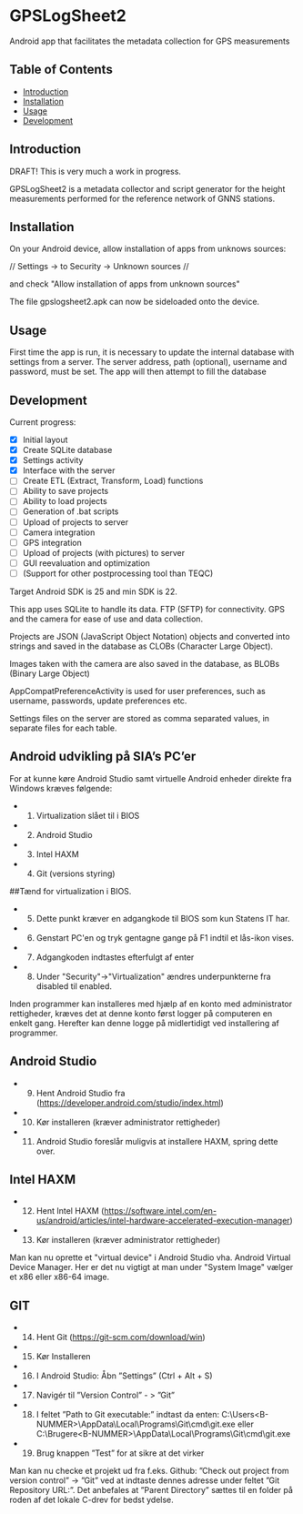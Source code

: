 # GPSLogSheet2
Android app that facilitates the metadata collection for GPS measurements

## Table of Contents

- [Introduction](#introduction)
- [Installation](#installation)
- [Usage](#usage)
- [Development](#developing)

## Introduction

DRAFT!
This is very much a work in progress.

GPSLogSheet2 is a metadata collector and script generator for the height measurements performed for the reference network of GNNS stations.

## Installation

On your Android device, allow installation of apps from unknows sources:

// Settings -> to Security -> Unknown sources //

and check "Allow installation of apps from unknown sources"

The file gpslogsheet2.apk can now be sideloaded onto the device.

## Usage

First time the app is run, it is necessary to update the internal database with settings from a server.
The server address, path (optional), username and password, must be set. The app will then attempt to fill the database 


## Development

Current progress:

- [x] Initial layout
- [x] Create SQLite database
- [x] Settings activity
- [x] Interface with the server
- [ ] Create ETL (Extract, Transform, Load) functions
- [ ] Ability to save projects
- [ ] Ability to load projects
- [ ] Generation of .bat scripts
- [ ] Upload of projects to server
- [ ] Camera integration
- [ ] GPS integration
- [ ] Upload of projects (with pictures) to server
- [ ] GUI reevaluation and optimization
- [ ] (Support for other postprocessing tool than TEQC)

Target Android SDK is 25 and min SDK is 22.

This app uses SQLite to handle its data. FTP (SFTP) for connectivity. GPS and the camera for ease of use and data collection.

Projects are JSON (JavaScript Object Notation) objects and converted into strings and saved in the database as CLOBs (Character Large Object).

Images taken with the camera are also saved in the database, as BLOBs (Binary Large Object)

AppCompatPreferenceActivity is used for user preferences, such as username, passwords, update preferences etc.

Settings files on the server are stored as comma separated values, in separate files for each table.

## Android udvikling på SIA’s PC’er
For at kunne køre Android Studio samt virtuelle Android enheder direkte fra Windows kræves følgende:

- 1.	Virtualization slået til i BIOS
- 2.	Android Studio
- 3.	Intel HAXM
- 4.	Git (versions styring)

##Tænd for virtualization i BIOS.

- 5.	Dette punkt kræver en adgangkode til BIOS som kun Statens IT har.
- 6.	Genstart PC'en og tryk gentagne gange på F1 indtil et lås-ikon vises.
- 7.	Adgangkoden indtastes efterfulgt af enter
- 8.	Under "Security"->"Virtualization" ændres underpunkterne fra disabled til enabled.

Inden programmer kan installeres med hjælp af en konto med administrator rettigheder, kræves det at denne konto først logger på computeren en enkelt gang. Herefter kan denne logge på midlertidigt ved installering af programmer.

## Android Studio

- 9.	Hent Android Studio fra (https://developer.android.com/studio/index.html)
- 10.	Kør installeren (kræver administrator rettigheder)
- 11.	Android Studio foreslår muligvis at installere HAXM, spring dette over.

## Intel HAXM

 - 12.	 Hent Intel HAXM (https://software.intel.com/en-us/android/articles/intel-hardware-accelerated-execution-manager)
 - 13.	Kør installeren (kræver administrator rettigheder)

Man kan nu oprette et "virtual device" i Android Studio vha. Android Virtual Device Manager. Her er det nu vigtigt at man under "System Image" vælger et x86 eller x86-64 image.

## GIT

- 14.	Hent Git (https://git-scm.com/download/win)
- 15.	Kør Installeren
- 16.	I Android Studio: Åbn ”Settings” (Ctrl + Alt + S)
- 17.	Navigér til ”Version Control” - > ”Git”
- 18.	I feltet ”Path to Git executable:” indtast da enten:
C:\Users\<B-NUMMER>\AppData\Local\Programs\Git\cmd\git.exe
eller
C:\Brugere\<B-NUMMER>\AppData\Local\Programs\Git\cmd\git.exe
- 19.	Brug knappen ”Test” for at sikre at det virker

 Man kan nu checke et projekt ud fra f.eks. Github:
”Check out project from version control” -> ”Git”
ved at indtaste dennes adresse under feltet ”Git Repository URL:”.
Det anbefales at ”Parent Directory” sættes til en folder på roden af det lokale C-drev for bedst ydelse.
